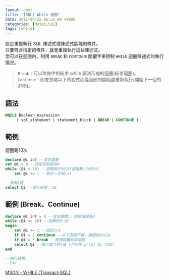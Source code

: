 ```yaml
---
layout: post
title: "[SQL] While 迴圈"
date: 2011-04-25 05:32:00 +0800
categories: [Notes,SQL]
tags: [while]
---
```



設定重複執行 SQL 陳述式或陳述式區塊的條件。         
只要符合指定的條件，就會重複執行這些陳述式。        
您可以在迴圈內，利用 `BREAK` 和 `CONTINUE` 關鍵字來控制 `WHILE` 迴圈陳述式的執行情況。

> `Break`：可以無條件的結束 while 語法形成的迴圈(結束迴圈)。        
> `Continue`：則會忽略以下的程式而從迴圈的開始處重新執行(開始下一個的迴圈)。

## 語法

```sql
WHILE Boolean_expression   
     { sql_statement | statement_block | BREAK | CONTINUE }  
```

## 範例
迴圈跑10次

```sql
declare @i int --宣告變數
set @i = 0 --設定初始值為0
while (@i < 10) --迴圈執行10次(當變數i小於10)
	set @i += 1 --執行一次就i+1

--查看i值
select @i --執行結果: 10
```


## 範例 (Break、Continue)

```sql
declare @i int = 0 --宣告變數i，初始值設為0
while (@i <= 10) --迴圈從0~10
begin
	set @i += 1 --設定i+1
	if @i = 2 continue --以下直接不做，跳回到while
	if @i = 5 break --直接跳離結束迴圈
	select @i --顯示當下的i值 (也可用 print @i 印出)
end

--執行結果:
--134
```

[MSDN - WHILE (Transact-SQL)](https://learn.microsoft.com/zh-tw/sql/t-sql/language-elements/while-transact-sql?view=sql-server-ver16)